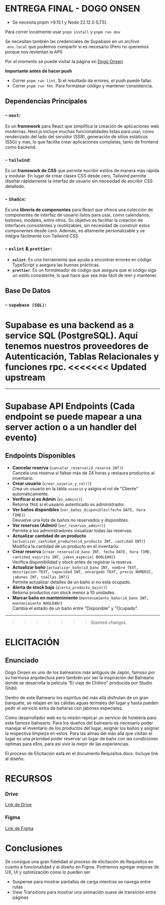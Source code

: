 # ENTREGA FINAL - DOGO ONSEN

- Se necesita pnpm >9.15.1 y Node 22.12.0 (LTS).

Para correr localmente usar `pnpm install` y `pnpm run dev`

Se necesitan también las credenciales de Supabase en un archivo `.env.local` que podemos compartir si es necesario (Pero no queremos porque nos revientan la API)

Por el momento se puede visitar la página en [Dogo Onsen](https://dogo-onsen.vercel.app)

**Importante antes de hacer push**

- Correr `pnpm run lint`. Si el resultado da errores, el push puede fallar.
- Correr `pnpm run fmt`. Para formatear código y mantener consistencia.

## Dependencias Principales

### - `next`:

Es un **framework** para React que simplifica la creación de aplicaciones web modernas. Next.js incluye muchas funcionalidades listas para usar, como renderizado del lado del servidor (SSR), generación de sitios estáticos (SSG) y más, lo que facilita crear aplicaciones completas, tanto de frontend como backend.

### - `tailwind`:

Es un **framework de CSS** que permite escribir estilos de manera más rápida y modular. En lugar de crear clases CSS desde cero, Tailwind permite diseñar rápidamente la interfaz de usuario sin necesidad de escribir CSS detallado.

### - `Shadcn`:

Es una **librería de componentes** para React que ofrece una colección de componentes de interfaz de usuario listos para usar, como calendarios, botones, modales, entre otros. Su objetivo es facilitar la creación de interfaces consistentes y reutilizables, sin necesidad de construir estos componentes desde cero. Además, es altamente personalizable y se integra fácilmente con Tailwind CSS.

### - `eslint` & `prettier`:

- **`eslint`**: Es una herramienta que ayuda a encontrar errores en código TypeScript y asegura las buenas prácticas.
- **`prettier`**: Es un formateador de código que asegura que el código siga un estilo consistente, lo que hace que sea más fácil de leer y mantener.

## Base De Datos

### - `supabase (SQL)`:

**Supabase** es una backend as a service **SQL** (PostgreSQL). Aquí tenemos nuestros proveedores de Autenticación, Tablas Relacionales y funciones rpc.
<<<<<<< Updated upstream
=======

---

# Supabase API Endpoints (Cada endpoint se puede mapear a una server action o a un handler del evento)

## Endpoints Disponibles

- **Cancelar reserva** (`cancelar_reserva(id_reserva INT)`)  
  Cancela una reserva si faltan más de 24 horas y restaura productos al inventario.
- **Crear usuario** (`crear_usuario_y_rol()`)  
  Crea un usuario en la tabla `usuario` y asigna el rol de "Cliente" automáticamente.
- **Verificar si es Admin** (`es_admin()`)  
  Retorna `TRUE` si el usuario autenticado es administrador.
- **Ver baños disponibles** (`ver_baños_disponibles(fecha DATE, hora TIME)`)  
  Devuelve una lista de baños no reservados y disponibles.
- **Ver reservas (Admin)** (`ver_reservas_admin()`)  
  Permite a los administradores visualizar todas las reservas.
- **Actualizar cantidad de un producto** (`actualizar_cantidad_producto(id_producto INT, cantidad INT)`)  
  Modifica la cantidad de un producto en el inventario.
- **Crear reserva** (`crear_reserva(id_bano INT, fecha DATE, hora TIME, cantidad_espiritu INT, jabon_especial BOOLEAN)`)  
  Verifica disponibilidad y stock antes de registrar la reserva.
- **Actualizar baño** (`actualizar_baño(id_bano INT, nombre TEXT, descripcion TEXT, capacidad INT, encargado TEXT, precio NUMERIC, jabones INT, toallas INT)`)  
  Permite actualizar detalles de un baño si no está ocupado.
- **Alerta de stock bajo** (`alerta_producto_bajo()`)  
  Retorna productos con stock menor a 10 unidades.
- **Marcar baño en mantenimiento** (`mantenimiento_baño(id_bano INT, mantenimiento BOOLEAN)`)  
  Cambia el estado de un baño entre "Disponible" y "Ocupado".

---
>>>>>>> Stashed changes

# ELICITACIÓN

## Enunciado

Dogo Onsen es uno de los balnearios más antiguos de Japón, famoso por su hermosa arquitectura pero también por ser la inspiración del Balneario donde se desarrolla la película "El viaje de Chihiro" producida por Studio Ghibli.

Dentro de este Balneario los espíritus del más allá disfrutan de un gran banquete, se relajan en las cálidas aguas termales del lugar y hasta pueden pedir el servicio extra de bañarse con jabones especiales.

Cómo desarrollador web es tu misión replicar un servicio de hotelería para este famoso balneario. Para los dueños del balneario es necesario poder manejar el inventario de los productos del lugar, asignar los baños y asignar la respectiva limpieza en estos. Para las almas del más allá que visitan el lugar es una prioridad poder reservar un lugar de baño con las condiciones óptimas para ellos, para así vivir la mejor de las experiencias.

El proceso de Elicitación está en el documento Requisitos.docx. Incluye link al diseño.

# RECURSOS

### Drive

[Link de Drive](https://drive.google.com/drive/folders/1cESwxwmal_bX_WRkxD5H4oVLPwAX0utH?usp=drive_link)

### Figma

[Link de Figma](https://www.figma.com/design/SpvcNni6VqLz8TlPPqKX6N/Dogo-Onsen-Mockups?m=auto&t=11pQd1QHvepSuTXR-6)

# Conclusiones

Se consigue una gran fidelidad al proceso de elicitación de Requisitos en cuanto a funcionalidad y al diseño en Figma. Podríamos agregar mejoras de UX, UI y optimización como lo pueden ser

- Suspense para mostrar pantallas de carga mientras se navega entre rutas
- View Transitions para mostrar una animación suave de transición entre páginas
